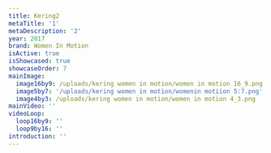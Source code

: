 ```yaml
---
title: Kering2
metaTitle: '1'
metaDescription: '2'
year: 2017
brand: Women In Motion
isActive: true
isShowcased: true
showcaseOrder: 7
mainImage:
  image16by9: /uploads/kering women in motion/women in motion 16_9.png
  image5by7: '/uploads/kering women in motion/womenin motiion 5:7.png'
  image4by3: /uploads/kering women in motion/women in motion 4_3.png
mainVideo: ''
videoLoop:
  loop16by9: ''
  loop9by16: ''
introduction: ''
---
```


